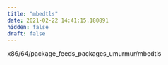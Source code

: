 ```yaml
---
title: "mbedtls"
date: 2021-02-22 14:41:15.180891
hidden: false
draft: false
---
```


x86/64/package_feeds_packages_umurmur/mbedtls


